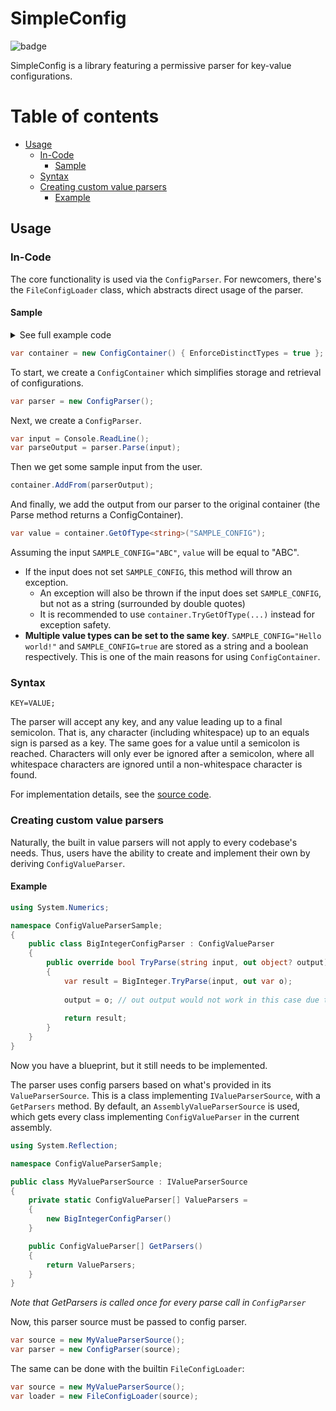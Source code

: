# SimpleConfig

![badge](https://img.shields.io/endpoint?url=https://gist.githubusercontent.com/zeplar-exe/ee8d6e2b9a02a5381da1398e993d7a30/raw/SimpleConfigCoverlet.json)

SimpleConfig is a library featuring a permissive parser for key-value configurations.

# Table of contents

- [Usage](#usage)
  - [In-Code](#in-code)
    - [Sample](#sample)
  - [Syntax](#syntax)
  - [Creating custom value parsers](#creating-custom-value-parsers)
    - [Example](#example)

## Usage

### In-Code

The core functionality is used via the `ConfigParser`. For newcomers, there's the 
`FileConfigLoader` class, which abstracts direct usage of the parser.

#### Sample

<details>
<summary>
See full example code
</summary>

```csharp
using System;
using SimpleConfig;

namespace SimpleConfigSample
{
    public static class Program
    {
        public static void Main(string[] args)
        {
            var container = new ConfigContainer() { EnforceDistinctTypes = true };
            var parser = new ConfigParser();
        
            var input = Console.ReadLine();
            var parseOutput = parser.Parse(input);
        
            container.AddFrom(parserOutput);
        
            var value = container.GetOfType<string>("SAMPLE_CONFIG");
        
            Console.WriteLine(value);
        }
    }
}
```

<br/>

</details>

```csharp
var container = new ConfigContainer() { EnforceDistinctTypes = true };
```

To start, we create a `ConfigContainer` which simplifies storage and retrieval of configurations.

```cs
var parser = new ConfigParser();
```

Next, we create a `ConfigParser`.

```csharp
var input = Console.ReadLine();
var parseOutput = parser.Parse(input);
```

Then we get some sample input from the user.

```csharp
container.AddFrom(parserOutput);
```

And finally, we add the output from our parser to the original container (the Parse method returns a ConfigContainer).

```csharp
var value = container.GetOfType<string>("SAMPLE_CONFIG");
```

Assuming the input `SAMPLE_CONFIG="ABC"`, `value` will be equal to "ABC".

- If the input does not set `SAMPLE_CONFIG`, this method will throw an exception.
  - An exception will also be thrown if the input does set `SAMPLE_CONFIG`, but not as a string 
  (surrounded by double quotes)
  - It is recommended to use `container.TryGetOfType(...)` instead for exception safety.
- **Multiple value types can be set to the same key**. `SAMPLE_CONFIG="Hello world!"` and
`SAMPLE_CONFIG=true` are stored as a string and a boolean respectively. This is one of the main reasons
for using `ConfigContainer`.

### Syntax

```
KEY=VALUE;
```

The parser will accept any key, and any value leading up to a final semicolon. 
That is, any character (including whitespace) up to an equals sign is parsed as a key. 
The same goes for a value until a semicolon is reached. Characters will only ever be 
ignored after a semicolon, where all whitespace characters are ignored until a 
non-whitespace character is found.

For implementation details, see the [source code](./SimpleConfig/ConfigParser.cs).

### Creating custom value parsers

Naturally, the built in value parsers will not apply to every codebase's needs. Thus,
users have the ability to create and implement their own by deriving `ConfigValueParser`.

#### Example

```csharp
using System.Numerics;

namespace ConfigValueParserSample;
{
    public class BigIntegerConfigParser : ConfigValueParser
    {
        public override bool TryParse(string input, out object? output)
        {
            var result = BigInteger.TryParse(input, out var o);
    
            output = o; // out output would not work in this case due to the type mismatch
    
            return result;
        }
    }
}
```

Now you have a blueprint, but it still needs to be implemented.

The parser uses config parsers based on what's provided in its `ValueParserSource`.
This is a class implementing `IValueParserSource`, with a `GetParsers` method. By default,
an `AssemblyValueParserSource` is used, which gets every class implementing `ConfigValueParser`
in the current assembly.

```csharp
using System.Reflection;

namespace ConfigValueParserSample;

public class MyValueParserSource : IValueParserSource
{
    private static ConfigValueParser[] ValueParsers =
    {
        new BigIntegerConfigParser()
    }

    public ConfigValueParser[] GetParsers()
    {
        return ValueParsers;
    }
}
```

*Note that GetParsers is called once for every parse call in `ConfigParser`*

Now, this parser source must be passed to config parser.

```csharp
var source = new MyValueParserSource();
var parser = new ConfigParser(source);
```

The same can be done with the builtin `FileConfigLoader`:

```csharp
var source = new MyValueParserSource();
var loader = new FileConfigLoader(source);
```
